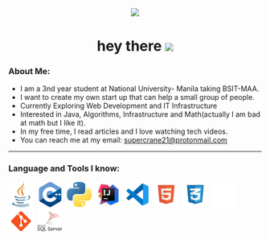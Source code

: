 

<!---
Karlroxas21/Karlroxas21 is a ✨ special ✨ repository because its `README.md` (this file) appears on your GitHub profile.
You can click the Preview link to take a look at your changes.
--->

<div id= "header" align="center">
  <img src="https://media.giphy.com/media/1sgetPM00wWqJpVUTl/giphy.gif" width="300">
  <h1>
    hey there
    <img src="https://media.giphy.com/media/hvRJCLFzcasrR4ia7z/giphy.gif" width="30"/>
  </h1>
</div>  

### About Me:
- I am a 3nd year student at National University- Manila taking BSIT-MAA.
- I want to create my own start up that can help a small group of people.
- Currently Exploring Web Development and IT Infrastructure
- Interested in Java, Algorithms, Infrastructure and Math(actually I am bad at math but I like it).
- In my free time, I read articles and I love watching tech videos.
- You can reach me at my email: supercrane21@protonmail.com

---

### Language and Tools I know:
<div>
  <img src="./resource/java.png" height="50"/>&nbsp;
  <img src="./resource/c-.png" height="50"/>&nbsp;
  <img src="./resource/python.png" height="50"/>&nbsp;
   <img src="./resource/intellij_alt_macos_bigsur_icon_190060.png" height="50"/>&nbsp;
   <img src="resource\file_type_vscode_icon_130084.png" height="50"/>&nbsp;
   <img src="resource\5352-html5_102567.png" height="50"/>&nbsp;
   <img src="resource\CSS3_icon-icons.com_67069.png" height="50"/>&nbsp;
   <img src="resource\github.png" height="50"/>&nbsp;
   <img src="resource\git_original_wordmark_logo_icon_146510.png" height="50"/>&nbsp;
   <img class="white" src="resource\sql-server.png" height="50"/>&nbsp;

</div>
